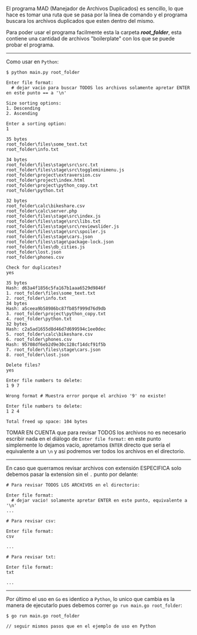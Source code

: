 El programa MAD (Manejador de Archivos Duplicados) es sencillo, lo que hace es tomar una ruta que se pasa por la linea de comando y el programa buscara los archivos duplicados que esten dentro del mismo.

Para poder usar el programa facilmente esta la carpeta _**root_folder**_, esta contiene una cantidad de archivos "boilerplate" con los que se puede probar el programa.

_____

Como usar en `Python`:
```
$ python main.py root_folder

Enter file format:
  # dejar vacio para buscar TODOS los archivos solamente apretar ENTER en este punto == a '\n'

Size sorting options:
1. Descending
2. Ascending

Enter a sorting option:
1

35 bytes
root_folder\files\some_text.txt
root_folder\info.txt

34 bytes
root_folder\files\stage\src\src.txt
root_folder\files\stage\src\toggleminimenu.js
root_folder\project\extraversion.csv
root_folder\project\index.html
root_folder\project\python_copy.txt
root_folder\python.txt

32 bytes
root_folder\calc\bikeshare.csv
root_folder\calc\server.php
root_folder\files\stage\src\index.js
root_folder\files\stage\src\libs.txt
root_folder\files\stage\src\reviewslider.js
root_folder\files\stage\src\spoiler.js
root_folder\files\stage\cars.json
root_folder\files\stage\package-lock.json
root_folder\files\db_cities.js
root_folder\lost.json
root_folder\phones.csv

Check for duplicates?
yes

35 bytes
Hash: d63a4f1856c5fa167b1aaa6529d9846f
1. root_folder\files\some_text.txt
2. root_folder\info.txt
34 bytes
Hash: a5ceea9b58986bc87fb85f999d76d9db
3. root_folder\project\python_copy.txt
4. root_folder\python.txt
32 bytes
Hash: c2a5ad1655d8d46d7d699594c1ee0dec
5. root_folder\calc\bikeshare.csv
6. root_folder\phones.csv
Hash: 95708df6eb2d9e30c128cf14dcf91f5b
7. root_folder\files\stage\cars.json
8. root_folder\lost.json

Delete files?
yes

Enter file numbers to delete:
1 9 7 

Wrong format # Muestra error porque el archivo '9' no existe!

Enter file numbers to delete:
1 2 4

Total freed up space: 104 bytes
```

TOMAR EN CUENTA que para revisar TODOS los archivos no es necesario escribir nada en el diálogo de `Enter file format:` en este punto simplemente lo dejamos vacío, apretamos `ENTER` directo que sería el equivalente a un `\n` y asi podremos ver todos los archivos en el directorio.

______

En caso que querramos revisar archivos con extensión ESPECIFICA solo debemos pasar la extensíon sin el `.` punto por delante:

```
# Para revisar TODOS LOS ARCHIVOS en el directorio:

Enter file format:
  # dejar vacio! solamente apretar ENTER en este punto, equivalente a '\n'
...

# Para revisar csv:

Enter file format:
csv

...

# Para revisar txt:

Enter file format:
txt

...
```
______

Por último el uso en `Go` es identico a `Python`, lo unico que cambia es la manera de ejecutarlo pues debemos correr `go run main.go root_folder`:
```
$ go run main.go root_folder

// seguir mismos pasos que en el ejemplo de uso en Python
```
